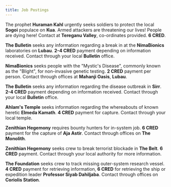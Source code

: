 ```yaml
---
title: Job Postings
---
```


The prophet **Huraman Kahl** urgently seeks soldiers to protect the local **Sogoi** populace on **Kua**. Armed attackers are threatening our lives! People are dying here! Contact at **Tereganu Valley**, co-ordinates provided. **6 CRED**.

**The Bulletin** seeks any information regarding a break in at the **NimaBionics** laboratories on **Lubau**. **2-4 CRED** payment depending on information received. Contact through your local **Bulletin** office.

**NimaBionics** seeks people with the "Mystic's Disease", commonly known as the "Blight", for non-invasive genetic testing. **2 CRED** payment per person. Contact through offices at **Mahanji Oasis**, **Lubau**.

**The Bulletin** seeks any information regarding the disease outbreak in **Sirr**. **2-4 CRED** payment depending on information received. Contact through your local **Bulletin** office.

**Ahlam's Temple** seeks information regarding the whereabouts of known heretic **Elmeda Kamath**. **4 CRED** payment for capture. Contact through your local temple.

**Zenithian Hegemony** requires bounty hunters for in-system job. **6 CRED** payment for the capture of **Aja Astir**. Contact through offices on **The Monolith**.

**Zenithian Hegemony** seeks crew to break terrorist blockade in **The Belt**. **6 CRED** payment. Contact through your local authority for more information.

**The Foundation** seeks crew to track missing outer-system research vessel. **4 CRED** payment for retrieving information, **6 CRED** for retrieving the ship or expedition leader **Professor Siyab Dahiljaba**. Contact through offices on **Coriolis Station**.
